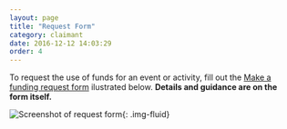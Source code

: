 ```yaml
---
layout: page
title: "Request Form"
category: claimant
date: 2016-12-12 14:03:29
order: 4
---
```

To request the use of funds for an event or activity,
fill out the [Make a funding request form]({{site.demo_site}}/request/)
ilustrated below.
**Details and guidance are on the form itself.**

![Screenshot of request form]({{site.baseurl}}/img/request.png){: .img-fluid}

